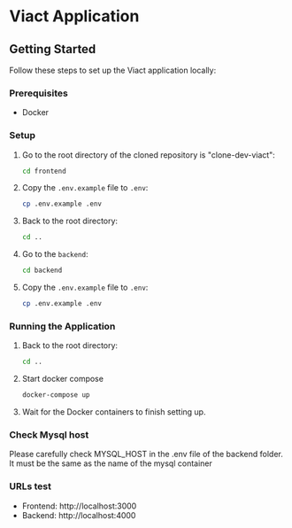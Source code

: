 # Viact Application

## Getting Started

Follow these steps to set up the Viact application locally:

### Prerequisites

- Docker

### Setup

1. Go to the root directory of the cloned repository is "clone-dev-viact":

   ```bash
   cd frontend
   ```

2. Copy the `.env.example` file to `.env`:

   ```bash
   cp .env.example .env
   ```

3. Back to the root directory:
   ```bash
   cd ..
   ```

4. Go to the `backend`:
   ```bash
   cd backend
   ```

5. Copy the `.env.example` file to `.env`:

   ```bash
   cp .env.example .env
   ```

### Running the Application

1. Back to the root directory:

   ```bash
   cd ..
   ```

2. Start docker compose

   ```bash
   docker-compose up
   ```

3. Wait for the Docker containers to finish setting up.

### Check Mysql host
Please carefully check MYSQL_HOST in the .env file of the backend folder. It must be the same as the name of the mysql container

### URLs test

- Frontend: http://localhost:3000
- Backend: http://localhost:4000